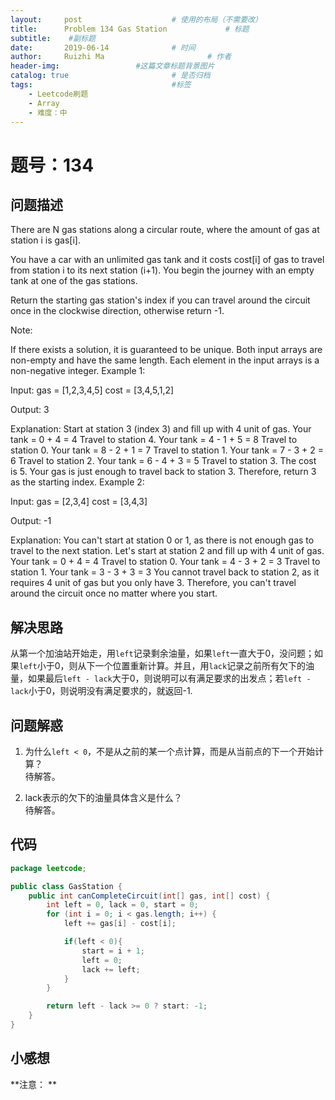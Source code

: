 ```yaml
---
layout:     post   				    # 使用的布局（不需要改）
title:      Problem 134 Gas Station				# 标题 
subtitle:    #副标题
date:       2019-06-14				# 时间
author:     Ruizhi Ma 						# 作者
header-img:              	#这篇文章标题背景图片
catalog: true 						# 是否归档
tags:								#标签
    - Leetcode刷题
    - Array
    - 难度：中
---
```


# 题号：134
## 问题描述
There are N gas stations along a circular route, where the amount of gas at station i is gas[i].

You have a car with an unlimited gas tank and it costs cost[i] of gas to travel from station i to its next station (i+1). You begin the journey with an empty tank at one of the gas stations.

Return the starting gas station's index if you can travel around the circuit once in the clockwise direction, otherwise return -1.

Note:

If there exists a solution, it is guaranteed to be unique.
Both input arrays are non-empty and have the same length.
Each element in the input arrays is a non-negative integer.
Example 1:

Input: 
gas  = [1,2,3,4,5]
cost = [3,4,5,1,2]

Output: 3

Explanation:
Start at station 3 (index 3) and fill up with 4 unit of gas. Your tank = 0 + 4 = 4
Travel to station 4. Your tank = 4 - 1 + 5 = 8
Travel to station 0. Your tank = 8 - 2 + 1 = 7
Travel to station 1. Your tank = 7 - 3 + 2 = 6
Travel to station 2. Your tank = 6 - 4 + 3 = 5
Travel to station 3. The cost is 5. Your gas is just enough to travel back to station 3.
Therefore, return 3 as the starting index.
Example 2:

Input: 
gas  = [2,3,4]
cost = [3,4,3]

Output: -1

Explanation:
You can't start at station 0 or 1, as there is not enough gas to travel to the next station.
Let's start at station 2 and fill up with 4 unit of gas. Your tank = 0 + 4 = 4
Travel to station 0. Your tank = 4 - 3 + 2 = 3
Travel to station 1. Your tank = 3 - 3 + 3 = 3
You cannot travel back to station 2, as it requires 4 unit of gas but you only have 3.
Therefore, you can't travel around the circuit once no matter where you start.

## 解决思路
从第一个加油站开始走，用```left```记录剩余油量，如果```left```一直大于0，没问题；如果```left```小于0，则从下一个位置重新计算。并且，用```lack```记录之前所有欠下的油量，如果最后```left - lack```大于0，则说明可以有满足要求的出发点；若```left - lack```小于0，则说明没有满足要求的，就返回-1.

## 问题解惑
1. 为什么```left < 0```，不是从之前的某一个点计算，而是从当前点的下一个开始计算？  
待解答。

2. lack表示的欠下的油量具体含义是什么？  
待解答。

## 代码
```java
package leetcode;

public class GasStation {
    public int canCompleteCircuit(int[] gas, int[] cost) {
        int left = 0, lack = 0, start = 0;
        for (int i = 0; i < gas.length; i++) {
            left += gas[i] - cost[i];

            if(left < 0){
                start = i + 1;
                left = 0;
                lack += left;
            }
        }

        return left - lack >= 0 ? start: -1;
    }
}

```

## 小感想
**注意：  **